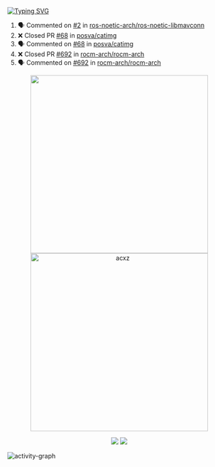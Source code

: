 [![Typing SVG](https://readme-typing-svg.herokuapp.com?size=16&color=AFFFA3&multiline=true&height=75&lines=contributing+to+robotics%2Faerospace%2Fml%2Fgpu+software;packaging+it+for+archlinux;ricer)](https://git.io/typing-svg)

<!--START_SECTION:activity-->
1. 🗣 Commented on [#2](https://github.com/ros-noetic-arch/ros-noetic-libmavconn/issues/2) in [ros-noetic-arch/ros-noetic-libmavconn](https://github.com/ros-noetic-arch/ros-noetic-libmavconn)
2. ❌ Closed PR [#68](https://github.com/posva/catimg/pull/68) in [posva/catimg](https://github.com/posva/catimg)
3. 🗣 Commented on [#68](https://github.com/posva/catimg/issues/68) in [posva/catimg](https://github.com/posva/catimg)
4. ❌ Closed PR [#692](https://github.com/rocm-arch/rocm-arch/pull/692) in [rocm-arch/rocm-arch](https://github.com/rocm-arch/rocm-arch)
5. 🗣 Commented on [#692](https://github.com/rocm-arch/rocm-arch/issues/692) in [rocm-arch/rocm-arch](https://github.com/rocm-arch/rocm-arch)
<!--END_SECTION:activity-->

<p align="center">
  <img width="400em" src=https://github-readme-stats.vercel.app/api?username=acxz&include_all_commits=true&show_icons=true />
  <img width="400em" src="https://github-readme-streak-stats.herokuapp.com/?user=acxz&" alt="acxz" />
</p>

<p align="center">
  <img src=https://github-readme-stats.vercel.app/api/top-langs/?username=acxz&layout=compact />
  <img src=https://github-profile-trophy.vercel.app/?username=acxz&row=2&column=4 />
</p>

![activity-graph](https://activity-graph.herokuapp.com/graph?username=acxz&theme=aqua)
